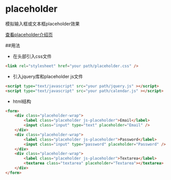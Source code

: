 # placeholder
模拟输入框或文本框placeholder效果

[查看placeholder介绍页](http://haifengpeng.github.io/placeholder/)

##用法
* 在头部引入css文件
```html
<link rel="stylesheet" href="your path/placeholder.css" />
```

* 引入jquery库和placeholder js文件
```html
<script type="text/javascript" src="your path/jquery.js" ></script>
<script type="text/javascript" src="your path/calendar.js" ></script>
```
* html结构
```html
<form>
	<div class="placeholder-wrap">
		<label class="placeholder js-placeholder">Email</label>
		<input class="input" type="text" placeholder="Email" />
	</div>
	<div class="placeholder-wrap">
		<label class="placeholder js-placeholder">Password</label>
		<input class="input" type="password" placeholder="Password" />
	</div>
	<div class="placeholder-wrap">
		<label class="placeholder js-placeholder">Textarea</label>
		<textarea class="textarea" placeholder="Textarea"></textarea>
	</div>
</form>
```

